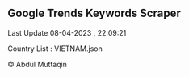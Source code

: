 

## Google Trends Keywords Scraper 
 
Last Update 08-04-2023 , 22:09:21

Country List :
VIETNAM.json



© Abdul Muttaqin 
